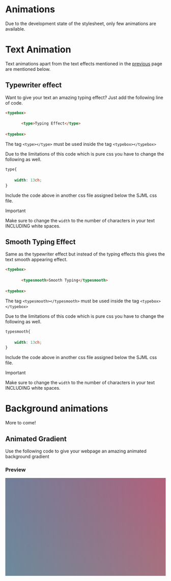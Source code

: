 # Animations

Due to the development state of the stylesheet, only few animations are available.

# Text Animation

Text animations apart from the text effects mentioned in the [previous](text_effects.md) page are mentioned below.

## Typewriter effect

Want to give your text an amazing typing effect? Just add the following line of code.

```html
<typebox>

       <type>Typing Effect</type>

<typebox>
```

The tag `<type></type>` must be used inside the tag `<typebox></typebox>`

Due to the limitations of this code which is pure css you have to change the following as well.

```css
type{

    width: 13ch;
}
```

Include the code above in another css file assigned below the SJML css file.

> [!IMPORTANT]
> Make sure to change the `width` to the number of characters in your text INCLUDING white spaces.


## Smooth Typing Effect

Same as the typewriter effect but instead of the typing effects this gives the text smooth appearing effect.

```html
<typebox>

       <typesmooth>Smooth Typing</typesmooth>

<typebox>
```

The tag `<typesmooth></typesmooth>` must be used inside the tag `<typebox></typebox>`

Due to the limitations of this code which is pure css you have to change the following as well.

```css
typesmooth{

    width: 13ch;
}
```

Include the code above in another css file assigned below the SJML css file.

> [!IMPORTANT]
> Make sure to change the `width` to the number of characters in your text INCLUDING white spaces.


# Background animations

More to come! 

## Animated Gradient

Use the following code to give your webpage an amazing animated background gradient

### Preview
![Gradient Animation Preview](gr.png)
